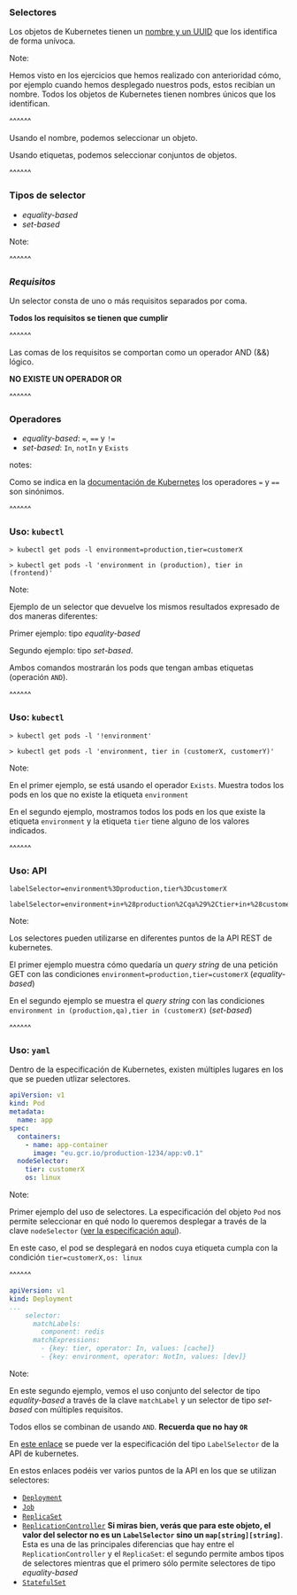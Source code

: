 ### Selectores

Los objetos de Kubernetes tienen un 
[nombre y un UUID](https://kubernetes.io/docs/concepts/overview/working-with-objects/names/) 
que los identifica de forma unívoca.

Note:

Hemos visto en los ejercicios que hemos realizado con anterioridad
cómo, por ejemplo cuando hemos desplegado nuestros pods, estos recibían un
nombre. Todos los objetos de Kubernetes tienen nombres únicos que los identifican.

^^^^^^

Usando el nombre, podemos seleccionar un objeto.

Usando etiquetas, podemos seleccionar conjuntos de objetos.<!-- .element:  class="fragment" data-fragment-index="2" -->

^^^^^^

### Tipos de selector

* _equality-based_
* _set-based_

Note:

^^^^^^
### _Requisitos_

Un selector consta de uno o más requisitos separados por coma.

**Todos los requisitos se tienen que cumplir** 

^^^^^^

Las comas de los requisitos se comportan como un operador AND (&&) lógico.

**NO EXISTE UN OPERADOR OR**

^^^^^^
### Operadores

* _equality-based_:  `=`, `==` y `!=`
* _set-based_: `In`, `notIn` y `Exists`

notes:

Como se indica en la [documentación de Kubernetes](https://kubernetes.io/docs/concepts/overview/working-with-objects/labels/#equality-based-requirement)
los operadores `=` y `==` son sinónimos.

^^^^^^

### Uso: `kubectl`

```text
> kubectl get pods -l environment=production,tier=customerX
```

```text
> kubectl get pods -l 'environment in (production), tier in (frontend)'
```

Note:

Ejemplo de un selector que devuelve los mismos resultados expresado de dos maneras 
diferentes:

Primer ejemplo: tipo _equality-based_ 

Segundo ejemplo: tipo _set-based_.

Ambos comandos mostrarán los pods que tengan ambas etiquetas (operación `AND`).

^^^^^^

### Uso: `kubectl`

```text
> kubectl get pods -l '!environment'
```

```text
> kubectl get pods -l 'environment, tier in (customerX, customerY)'
```

Note:

En el primer ejemplo, se está usando el operador `Exists`. Muestra todos los pods en
los que no existe la etiqueta `environment`

En el segundo ejemplo, mostramos todos los pods en los que existe la etiqueta `environment`
y la etiqueta `tier` tiene alguno de los valores indicados.

^^^^^^

### Uso: API

```text
labelSelector=environment%3Dproduction,tier%3DcustomerX
```

```text
labelSelector=environment+in+%28production%2Cqa%29%2Ctier+in+%28customerX%29
```

Note:

Los selectores pueden utilizarse en diferentes puntos de la API REST de kubernetes.

El primer ejemplo muestra cómo quedaría un _query string_ de una petición GET 
con las condiciones `environment=production,tier=customerX` (_equality-based_)

En el segundo ejemplo se muestra el _query string_ con las condiciones
`environment in (production,qa),tier in (customerX)`
(_set-based_)

^^^^^^
### Uso: `yaml`

Dentro de la especificación de Kubernetes, existen múltiples lugares en los que 
se pueden utlizar selectores.



```yaml [9,10]
apiVersion: v1
kind: Pod
metadata:
  name: app
spec:
  containers:
    - name: app-container
      image: "eu.gcr.io/production-1234/app:v0.1"
  nodeSelector:
    tier: customerX
    os: linux 
```

Note:

Primer ejemplo del uso de selectores. La especificación del objeto `Pod` 
nos permite seleccionar en qué nodo lo queremos desplegar a través de la clave
`nodeSelector` ([ver la especificación aquí](https://kubernetes.io/docs/reference/kubernetes-api/workload-resources/pod-v1/#scheduling)).

En este caso, el pod se desplegará en nodos cuya etiqueta cumpla con la condición
`tier=customerX,os: linux` 

^^^^^^

```yaml
apiVersion: v1
kind: Deployment
...
    selector:
      matchLabels:
        component: redis
      matchExpressions:
        - {key: tier, operator: In, values: [cache]}
        - {key: environment, operator: NotIn, values: [dev]}
```

Note:

En este segundo ejemplo, vemos el uso conjunto del selector de tipo _equality-based_ 
a través de la clave `matchLabel` y un selector de tipo _set-based_ con múltiples
requisitos.

Todos ellos se combinan de usando `AND`. **Recuerda que no hay `OR`**

En 
[este enlace](https://kubernetes.io/docs/reference/kubernetes-api/common-definitions/label-selector/#LabelSelector) 
se puede ver la especificación del tipo `LabelSelector` de la API de kubernetes.

En estos enlaces podéis ver varios puntos de la API en los que se utilizan selectores:
* [`Deployment`](https://kubernetes.io/docs/reference/kubernetes-api/workload-resources/deployment-v1/#DeploymentSpec)
* [`Job`](https://kubernetes.io/docs/reference/kubernetes-api/workload-resources/job-v1/#selector)
* [`ReplicaSet`](https://kubernetes.io/docs/reference/kubernetes-api/workload-resources/replica-set-v1/#ReplicaSetSpec)
* [`ReplicationController`](https://kubernetes.io/docs/reference/kubernetes-api/workload-resources/replication-controller-v1/#ReplicationControllerSpec) **Si miras bien, verás
  que para este objeto, el valor del selector no es un `LabelSelector` sino un
  `map[string][string]`**. Esta es una de las principales diferencias que hay entre
  el `ReplicationController` y el `ReplicaSet`: el segundo permite ambos tipos de
  selectores mientras que el primero sólo permite selectores de tipo _equality-based_
* [`StatefulSet`](https://kubernetes.io/docs/reference/kubernetes-api/workload-resources/stateful-set-v1/#StatefulSetSpec)